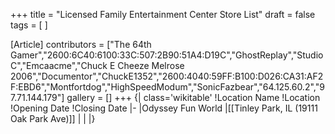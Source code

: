 +++
title = "Licensed Family Entertainment Center Store List"
draft = false
tags = [ ]

[Article]
contributors = ["The 64th Gamer","2600:6C40:6100:33C:507:2B90:51A4:D19C","GhostReplay","StudioC","Emcaacme","Chuck E Cheeze Melrose 2006","Documentor","ChuckE1352","2600:4040:59FF:B100:D026:CA31:AF2F:EBD6","Montfortdog","HighSpeedModum","SonicFazbear","64.125.60.2","97.71.144.179"]
gallery = []
+++
{| class='wikitable'
!Location Name
!Location
!Opening Date
!Closing Date
|-
|Odyssey Fun World
|[[Tinley Park, IL (19111 Oak Park Ave)]]
|
|
|}